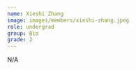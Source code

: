 ```yaml
---
name: Xieshi Zhang
image: images/members/xieshi-zhang.jpeg
role: undergrad
group: Bio
grade: 2
---
```


N/A
